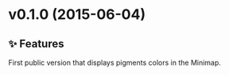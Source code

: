 <a name="v0.1.0"></a>
# v0.1.0 (2015-06-04)

## :sparkles: Features

First public version that displays pigments colors in the Minimap.
